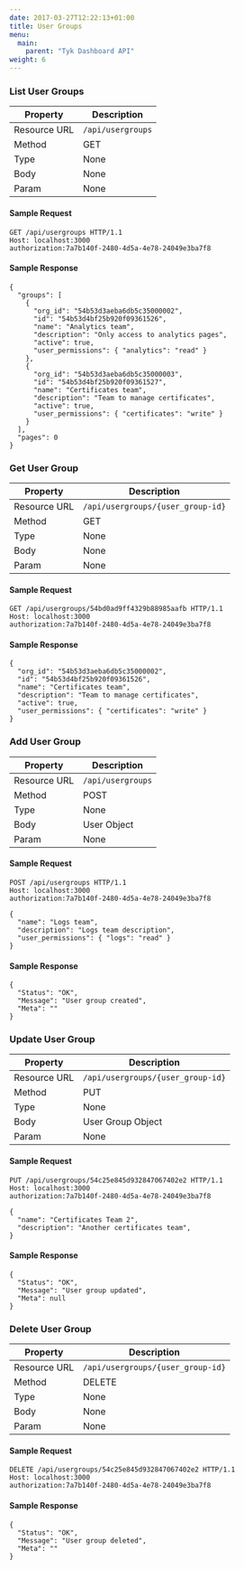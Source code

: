 ```yaml
---
date: 2017-03-27T12:22:13+01:00
title: User Groups
menu:
  main:
    parent: "Tyk Dashboard API"
weight: 6
---
```


### List User Groups

| **Property** | **Description**   |
| ------------ | ----------------- |
| Resource URL | `/api/usergroups` |
| Method       | GET               |
| Type         | None              |
| Body         | None              |
| Param        | None              |

#### Sample Request

```{.copyWrapper}
GET /api/usergroups HTTP/1.1
Host: localhost:3000
authorization:7a7b140f-2480-4d5a-4e78-24049e3ba7f8
```

#### Sample Response

```
{
  "groups": [
    {
      "org_id": "54b53d3aeba6db5c35000002",
      "id": "54b53d4bf25b920f09361526",
      "name": "Analytics team",
      "description": "Only access to analytics pages",
      "active": true,
      "user_permissions": { "analytics": "read" }
    },
    {
      "org_id": "54b53d3aeba6db5c35000003",
      "id": "54b53d4bf25b920f09361527",
      "name": "Certificates team",
      "description": "Team to manage certificates",
      "active": true,
      "user_permissions": { "certificates": "write" }
    }
  ],
  "pages": 0
}
```

### Get User Group

| **Property** | **Description**                   |
| ------------ | --------------------------------- |
| Resource URL | `/api/usergroups/{user_group-id}` |
| Method       | GET                               |
| Type         | None                              |
| Body         | None                              |
| Param        | None                              |

#### Sample Request

```{.copyWrapper}
GET /api/usergroups/54bd0ad9ff4329b88985aafb HTTP/1.1
Host: localhost:3000
authorization:7a7b140f-2480-4d5a-4e78-24049e3ba7f8
```

#### Sample Response

```
{
  "org_id": "54b53d3aeba6db5c35000002",
  "id": "54b53d4bf25b920f09361526",
  "name": "Certificates team",
  "description": "Team to manage certificates",
  "active": true,
  "user_permissions": { "certificates": "write" }
}
```

### Add User Group

| **Property** | **Description**   |
| ------------ | ----------------- |
| Resource URL | `/api/usergroups` |
| Method       | POST              |
| Type         | None              |
| Body         | User Object       |
| Param        | None              |

#### Sample Request

```{.copyWrapper}
POST /api/usergroups HTTP/1.1
Host: localhost:3000
authorization:7a7b140f-2480-4d5a-4e78-24049e3ba7f8

{
  "name": "Logs team",
  "description": "Logs team description",
  "user_permissions": { "logs": "read" }
}
```

#### Sample Response

```
{
  "Status": "OK",
  "Message": "User group created",
  "Meta": ""
}
```

### Update User Group

| **Property** | **Description**                   |
| ------------ | --------------------------------- |
| Resource URL | `/api/usergroups/{user_group-id}` |
| Method       | PUT                               |
| Type         | None                              |
| Body         | User Group Object                 |
| Param        | None                              |

#### Sample Request

```{.copyWrapper}
PUT /api/usergroups/54c25e845d932847067402e2 HTTP/1.1
Host: localhost:3000
authorization:7a7b140f-2480-4d5a-4e78-24049e3ba7f8

{
  "name": "Certificates Team 2",
  "description": "Another certificates team",
}
```

#### Sample Response

```
{
  "Status": "OK",
  "Message": "User group updated",
  "Meta": null
}
```

### Delete User Group

| **Property** | **Description**                   |
| ------------ | --------------------------------- |
| Resource URL | `/api/usergroups/{user_group-id}` |
| Method       | DELETE                            |
| Type         | None                              |
| Body         | None                              |
| Param        | None                              |

#### Sample Request

```{.copyWrapper}
DELETE /api/usergroups/54c25e845d932847067402e2 HTTP/1.1
Host: localhost:3000
authorization:7a7b140f-2480-4d5a-4e78-24049e3ba7f8
```

#### Sample Response

```
{
  "Status": "OK",
  "Message": "User group deleted",
  "Meta": ""
}
```
